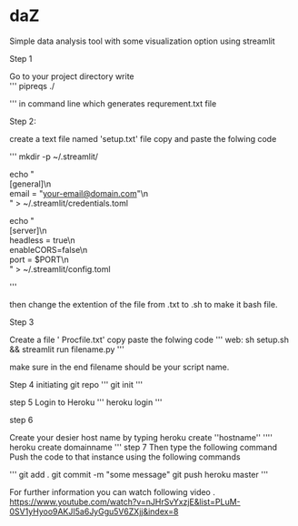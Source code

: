 # daZ
Simple data analysis tool with some visualization option using streamlit


Step 1 

Go to your project directory 
write  
'''
pipreqs  ./  

'''
in command line which generates requrement.txt file 



Step 2:

create a text file named 'setup.txt' file 
copy and paste the folwing code

'''
mkdir -p ~/.streamlit/

echo "\
[general]\n\
email = \"your-email@domain.com\"\n\
" > ~/.streamlit/credentials.toml

echo "\
[server]\n\
headless = true\n\
enableCORS=false\n\
port = $PORT\n\
" > ~/.streamlit/config.toml

'''

then change the extention of the file from .txt to .sh to make it bash file. 


Step 3 

Create a file ' Procfile.txt'
copy paste the folwing code
'''
web: sh setup.sh && streamlit run  filename.py
'''

make sure in the end filename should be your script name.
 

Step 4 initiating git repo
'''
 git init
'''

step 5
Login to Heroku
'''
heroku login
'''

step 6

Create your desier host name by typing heroku create ''hostname'' 
''''
heroku create domainname
'''
step 7
Then type the following command 
Push the code to that instance using the following commands

'''
git add .
git commit -m "some message"
git push heroku master
'''

For further information you can watch following video . 
https://www.youtube.com/watch?v=nJHrSvYxzjE&list=PLuM-0SV1yHyoo9AKJI5a6JyGgu5V6ZXjj&index=8
